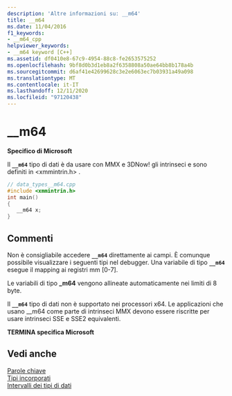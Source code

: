 ```yaml
---
description: 'Altre informazioni su: __m64'
title: __m64
ms.date: 11/04/2016
f1_keywords:
- __m64_cpp
helpviewer_keywords:
- __m64 keyword [C++]
ms.assetid: df0410e8-67c9-4954-88c8-fe2653575252
ms.openlocfilehash: 9bf8d0b3d1eb8a2f6358808a50ae64bb8b178a4b
ms.sourcegitcommit: d6af41e42699628c3e2e6063ec7b03931a49a098
ms.translationtype: MT
ms.contentlocale: it-IT
ms.lasthandoff: 12/11/2020
ms.locfileid: "97120438"
---
```

# <a name="__m64"></a>__m64

**Specifico di Microsoft**

Il **`__m64`** tipo di dati è da usare con MMX e 3DNow! gli intrinseci e sono definiti in \<xmmintrin.h> .

```cpp
// data_types__m64.cpp
#include <xmmintrin.h>
int main()
{
   __m64 x;
}
```

## <a name="remarks"></a>Commenti

Non è consigliabile accedere **`__m64`** direttamente ai campi. È comunque possibile visualizzare i seguenti tipi nel debugger. Una variabile di tipo **`__m64`** esegue il mapping ai registri mm [0-7].

Le variabili di tipo **_m64** vengono allineate automaticamente nei limiti di 8 byte.

Il **`__m64`** tipo di dati non è supportato nei processori x64. Le applicazioni che usano __m64 come parte di intrinseci MMX devono essere riscritte per usare intrinseci SSE e SSE2 equivalenti.

**TERMINA specifica Microsoft**

## <a name="see-also"></a>Vedi anche

[Parole chiave](../cpp/keywords-cpp.md)<br/>
[Tipi incorporati](../cpp/fundamental-types-cpp.md)<br/>
[Intervalli dei tipi di dati](../cpp/data-type-ranges.md)
